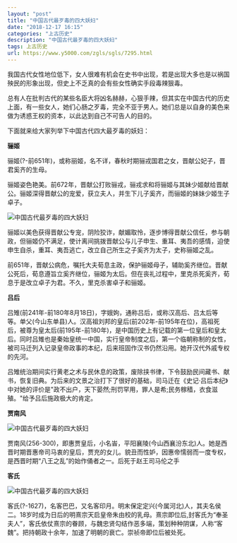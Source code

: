 ```yaml
---
layout: "post"
title: "中国古代最歹毒的四大妖妇"
date: "2018-12-17 16:15"
categories: "上古历史"
description: "中国古代最歹毒的四大妖妇"
tags: 上古历史
url: https://www.y5000.com/zgls/sgls/7295.html
---
```






我国古代女性地位低下，女人很难有机会在史书中出现，若是出现大多也是以祸国殃民的形象出现，但史上不乏真的会有些女性确实手段毒辣狠毒。

总有人在批判古代的某些名臣大将凶名赫赫，心狠手辣，但其实在中国古代的历史上面，有一些女人，她们心肠之歹毒，完全不亚于男人。她们总是以自身的美色来做为诱惑王权的资本，以此达到自己不可告人的目的。

下面就来给大家列举下中国古代四大最歹毒的妖妇：

**骊姬**

骊姬(?-前651年)，或称丽姬，名不详，春秋时期骊戎国君之女，晋献公妃子，晋君奚齐的生母。

骊姬姿色艳美。前672年，晋献公打败骊戎，骊戎求和将骊姬与其妹少姬献给晋献公。骊姬深得晋献公的宠爱，获立夫人，并生下儿子奚齐，而骊姬的妹妹少姬生子卓子。

![中国古代最歹毒的四大妖妇](/uploads/allimg/161215/6-16121509394J06.JPG)

骊姬以美色获得晋献公专宠，阴险狡诈，献媚取怜，逐步博得晋献公信任，参与朝政，但骊姬仍不满足，使计离间挑拨晋献公与儿子申生、重耳、夷吾的感情，迫使申生自杀，重耳、夷吾逃亡，改立自己所生之子奚齐为太子，史称骊姬之乱。

前651年，晋献公病危，嘱托大夫荀息主政，保护骊姬母子，辅助奚齐继位。晋献公死后，荀息遵旨立奚齐继位，骊姬为太后。但在丧礼过程中，里克杀死奚齐，荀息于是改立卓子为君。不久，里克杀害卓子和骊姬。

**吕后**

吕雉(前241年-前180年8月18日)，字娥姁，通称吕后，或称汉高后、吕太后等等。单父(今山东单县)人。汉高祖刘邦的皇后(前202年-前195年在位)，高祖死后，被尊为皇太后(前195年-前180年)，是中国历史上有记载的第一位皇后和皇太后。同时吕雉也是秦始皇统一中国，实行皇帝制度之后，第一个临朝称制的女性，被司马迁列入记录皇帝政事的本纪，后来班固作汉书仍然沿用。她开汉代外戚专权的先河。

吕雉统治期间实行黄老之术与民休息的政策，废除挟书律，下令鼓励民间藏书、献书，恢复旧典。为后来的文景之治打下了很好的基础，司马迁在《史记·吕后本纪》中对她的评价是"政不出户，天下晏然;刑罚罕用，罪人是希;民务稼穑，衣食滋殖。"给予吕后施政极大的肯定。

**贾南风**

![中国古代最歹毒的四大妖妇](/uploads/allimg/161215/6-161215094020317.JPG)

贾南风(256-300)，即惠贾皇后，小名峕，平阳襄陵(今山西襄汾东北)人。她是西晋时期晋惠帝司马衷的皇后，贾充的女儿。貌丑而性妒，因惠帝懦弱而一度专权，是西晋时期“八王之乱”的始作俑者之一。后死于赵王司马伦之手

**客氏**

![中国古代最歹毒的四大妖妇](/uploads/allimg/161215/6-161215094033424.JPG)

客氏(?-1627)，名客巴巴，又名客印月。明末保定定兴(今属河北)人，其夫名侯二。18岁时成为日后的明熹宗天启皇帝朱由校的乳母。熹宗即位后,封客氏为“奉圣夫人”，客氏依仗熹宗的眷顾，与魏忠贤勾结作恶多端，策划种种阴谋，人称“客魏”。把持朝政十余年，加速了明朝的衰亡。崇祯帝即位后被处死。
